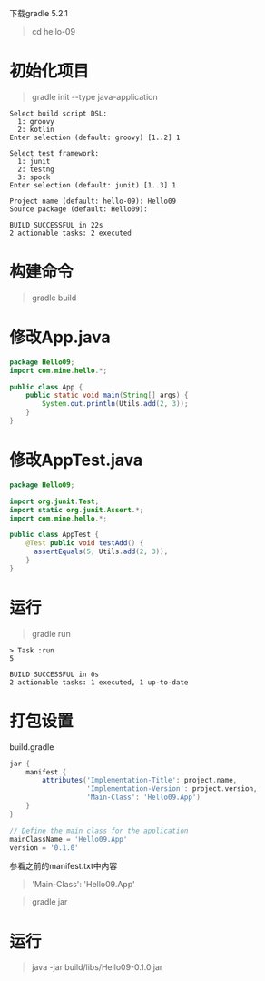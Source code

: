 下载gradle 5.2.1

> cd hello-09

初始化项目
==========
> gradle init --type java-application

```
Select build script DSL:
  1: groovy
  2: kotlin
Enter selection (default: groovy) [1..2] 1

Select test framework:
  1: junit
  2: testng
  3: spock
Enter selection (default: junit) [1..3] 1

Project name (default: hello-09): Hello09
Source package (default: Hello09): 

BUILD SUCCESSFUL in 22s
2 actionable tasks: 2 executed
```

构建命令
========
> gradle build

修改App.java
============
```java
package Hello09;
import com.mine.hello.*;

public class App {
    public static void main(String[] args) {
        System.out.println(Utils.add(2, 3));
    }
}
```

修改AppTest.java
================
```java
package Hello09;

import org.junit.Test;
import static org.junit.Assert.*;
import com.mine.hello.*;

public class AppTest {
    @Test public void testAdd() {	
      assertEquals(5, Utils.add(2, 3));
    }
}
```

运行
====

> gradle run
```
> Task :run
5

BUILD SUCCESSFUL in 0s
2 actionable tasks: 1 executed, 1 up-to-date
```

打包设置
========
build.gradle

```groovy
jar {
    manifest {
        attributes('Implementation-Title': project.name,
                   'Implementation-Version': project.version,
                   'Main-Class': 'Hello09.App')
    }
}

// Define the main class for the application
mainClassName = 'Hello09.App'
version = '0.1.0'
```

参看之前的manifest.txt中内容

> 'Main-Class': 'Hello09.App'

> gradle jar

运行
====
> java -jar build/libs/Hello09-0.1.0.jar
